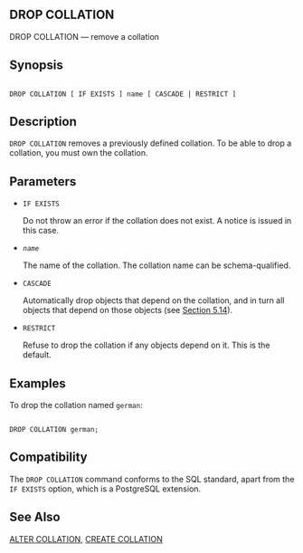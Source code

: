 ## DROP COLLATION

DROP COLLATION — remove a collation

## Synopsis

```

DROP COLLATION [ IF EXISTS ] name [ CASCADE | RESTRICT ]
```

## Description

`DROP COLLATION` removes a previously defined collation. To be able to drop a collation, you must own the collation.

## Parameters

* `IF EXISTS`

    Do not throw an error if the collation does not exist. A notice is issued in this case.

* *`name`*

    The name of the collation. The collation name can be schema-qualified.

* `CASCADE`

    Automatically drop objects that depend on the collation, and in turn all objects that depend on those objects (see [Section 5.14](ddl-depend "5.14. Dependency Tracking")).

* `RESTRICT`

    Refuse to drop the collation if any objects depend on it. This is the default.

## Examples

To drop the collation named `german`:

```

DROP COLLATION german;
```

## Compatibility

The `DROP COLLATION` command conforms to the SQL standard, apart from the `IF EXISTS` option, which is a PostgreSQL extension.

## See Also

[ALTER COLLATION](sql-altercollation "ALTER COLLATION"), [CREATE COLLATION](sql-createcollation "CREATE COLLATION")